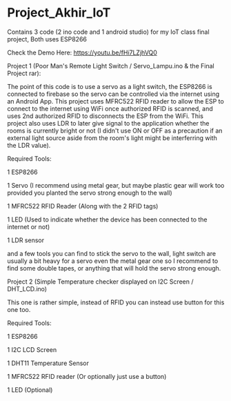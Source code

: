 # Project_Akhir_IoT
Contains 3 code (2 ino code and 1 android studio) for my IoT class final project, Both uses ESP8266

Check the Demo Here: https://youtu.be/fHi7LZjhVQ0

Project 1 (Poor Man's Remote Light Switch / Servo_Lampu.ino & the Final Project rar):

The point of this code is to use a servo as a light switch, the ESP8266 is connected to firebase so the servo can be controlled via the internet using an Android App. This project uses MFRC522 RFID reader to allow the ESP to connect to the internet using WiFi once authorized RFID is scanned, and uses 2nd authorized RFID to disconnects the ESP from the WiFi. This project also uses LDR to later give signal to the application whether the rooms is currently bright or not (I didn't use ON or OFF as a precaution if an external light source aside from the room's light might be interferring with the LDR value).

Required Tools:

1 ESP8266

1 Servo (I recommend using metal gear, but maybe plastic gear will work too provided you planted the servo strong enough to the wall)

1 MFRC522 RFID Reader (Along with the 2 RFID tags)

1 LED (Used to indicate whether the device has been connected to the internet or not)

1 LDR sensor

and a few tools you can find to stick the servo to the wall, light switch are usually a bit heavy for a servo even the metal gear one so I recommend to find some double tapes, or anything that will hold the servo strong enough.

Project 2 (Simple Temperature checker displayed on I2C Screen / DHT_LCD.ino)

This one is rather simple, instead of RFID you can instead use button for this one too.

Required Tools:

1 ESP8266

1 I2C LCD Screen

1 DHT11 Temperature Sensor

1 MFRC522 RFID reader (Or optionally just use a button)

1 LED (Optional)
